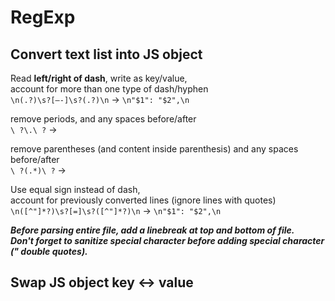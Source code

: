 # RegExp

## **Convert text list into JS object**

Read **left/right of dash**, write as key/value,  
account for more than one type of dash/hyphen  
`\n(.?)\s?[–-]\s?(.?)\n` -&gt; `\n"$1": "$2",\n` 

remove periods, and any spaces before/after  
`\ ?\.\ ?` -&gt; 

remove parentheses \(and content inside parenthesis\) and any spaces before/after  
`\ ?(.*)\ ?` -&gt; 

Use equal sign instead of dash,   
account for previously converted lines \(ignore lines with quotes\)  
`\n([^"]*?)\s?[=]\s?([^"]*?)\n` -&gt; `\n"$1": "$2",\n`  

_**Before parsing entire file, add a linebreak at top and bottom of file.**_  
_**Don't forget to sanitize special character before adding special character \(" double quotes\).**_

## Swap JS object key &lt;-&gt; value





